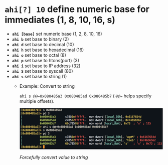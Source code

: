<!-- TITLE: ahi -->

#  **`ahi[?] 10`** define numeric base for immediates (1, 8, 10, 16, s)

- **`ahi [base]`** set numeric base (1, 2, 8, 10, 16)
- **`ahi b`** set base to binary (2)
- **`ahi d`** set base to decimal (10)
- **`ahi h`** set base to hexadecimal (16)
- **`ahi o`** set base to octal (8)
- **`ahi p`** set base to htons(port) (3)
- **`ahi i`** set base to IP address (32)
- **`ahi S`** set base to syscall (80)
- **`ahi s`** set base to string (1)
  - Example: Convert to string

     `ahi s @@=0x080485a3 0x080485ad 0x080485b7` ( `@@=` helps specify multiple offsets).

    ![Ahi](/uploads/a-afvd/ahi.png "Ahi")

     _Forcefully convert value to string_